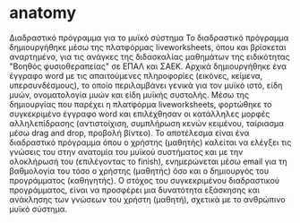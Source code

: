# anatomy
Διαδραστικό πρόγραμμα για το μυϊκό σύστημα
Το διαδραστικό πρόγραμμα δημιουργήθηκε μέσω της πλατφόρμας liveworksheets, όπου και βρίσκεται αναρτημένο, για τις ανάγκες της διδασκαλίας μαθημάτων της ειδικότητας "Βοηθός φυσιοθεραπείας" σε ΕΠΑΛ και ΣΑΕΚ. 
Αρχικά δημιουργήθηκε ένα έγγραφο word με τις απαιτούμενες πληροφορίες (εικόνες, κείμενα, υπερσυνδέσμους), το οποίο περιλαμβάνει γενικά για τον μυϊκό ιστό, είδη μυών, ονοματολογία μυών και είδη μυϊκής συστολής. 
Μέσω της δημιουργίας που παρέχει η πλατφόρμα liveworksheets, φορτώθηκε το συγκεκριμένο έγγραφο word και επιλέχθησαν οι κατάλληλες μορφές αλληλεπίδρασης (αντιστοίχιση, συμπλήρωση κενών κειμένου, ταίριασμα μέσω drag and drop, προβολή βίντεο). 
Το αποτέλεσμα είναι ένα διαδραστικό πρόγραμμα όπου ο χρήστης (μαθητής) καλείται να ελέγξει τις γνώσεις του στην ανατομία του μυϊκού συστήματος και με την ολοκλήρωσή του (επιλέγοντας το finish), ενημερώνεται μέσω email για τη βαθμολογία του τόσο ο χρήστης (μαθητής) όσο και ο δημιουργός του προγράμματος (καθηγητής). 
Ο στόχος του συγκεκριμένου διαδραστικού προγράμματος, είναι να προσφέρει μια δυνατότητα εξάσκησης και ανάκλησης των γνώσεων του χρήστη (μαθητή), σχετικά με το ανθρώπινο μυϊκό σύστημα. 
